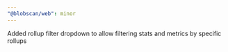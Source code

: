 ```yaml
---
"@blobscan/web": minor
---
```


Added rollup filter dropdown to allow filtering stats and metrics by specific rollups
